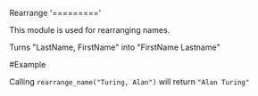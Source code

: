 Rearrange '========='

This module is used for rearranging names.

Turns "LastName, FirstName" into "FirstName Lastname"

#Example

Calling `rearrange_name("Turing, Alan")` will return `"Alan Turing"`
